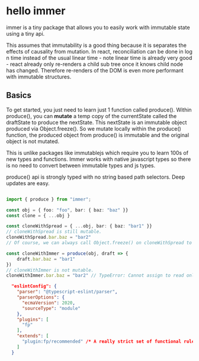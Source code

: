 # hello immer

immer is a tiny package that allows you to easily work with immutable state using a tiny api.

This assumes that immutability is a good thing because it is separates the effects of causality from mutation.
In react, reconciliation can be done in log n time instead of the usual linear time - note linear time is already very good - react already only re-renders a child sub tree once it knows child node has changed. Therefore re-renders of the DOM is even more performant with immutable structures.

## Basics

To get started, you just need to learn just 1 function called produce().
Within produce(), you can **mutate** a temp copy of the currentState called the draftState to produce
the nextState. This nextState is an immutable object produced via Object.freeze().
So we mutate locally within the produce() function, the produced object from produce() is immutable
and the original object is not mutated.

This is unlike packages like immutablejs which require you to learn 100s of new types and functions.
Immer works with native javascript types so there is no need to convert between immutable types and js types.

produce() api is strongly typed with no string based path selectors.
Deep updates are easy.

```typescript

import { produce } from "immer";

const obj = { foo: "foo", bar: { baz: "baz" }}
const clone = { ...obj }

const cloneWithSpread = { ...obj, bar: { baz: "bar1" }}
// cloneWithSpread is still mutable.
cloneWithSpread.bar.baz = "bar2"
// Of course, we can always call Object.freeze() on cloneWithSpread to make it immutable to 1 level

const cloneWithImmer = produce(obj, draft => {
    draft.bar.baz = "bar1"
})
// cloneWithImmer is not mutable.
cloneWithImmer.bar.baz = "bar2" // TypeError: Cannot assign to read only property 'baz' of object '#<Object>'

```

```json
  "eslintConfig": {
    "parser": "@typescript-eslint/parser",
    "parserOptions": {
      "ecmaVersion": 2020,
      "sourceType": "module"
    },
    "plugins": [
      "fp"
    ],
    "extends": [
      "plugin:fp/recommended" /* A really strict set of functional rules  */
    ]
  }
```

